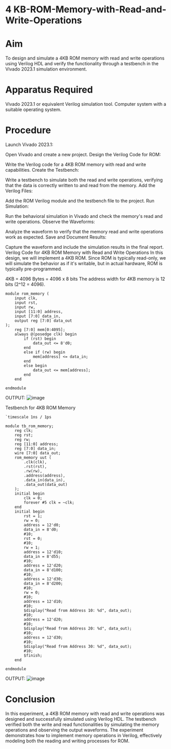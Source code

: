 # 4 KB-ROM-Memory-with-Read-and-Write-Operations
# Aim
To design and simulate a 4KB ROM memory with read and write operations using Verilog HDL and verify the functionality through a testbench in the Vivado 2023.1 simulation environment.

# Apparatus Required
Vivado 2023.1 or equivalent Verilog simulation tool.
Computer system with a suitable operating system.
# Procedure
Launch Vivado 2023.1:

Open Vivado and create a new project.
Design the Verilog Code for ROM:

Write the Verilog code for a 4KB ROM memory with read and write capabilities.
Create the Testbench:

Write a testbench to simulate both the read and write operations, verifying that the data is correctly written to and read from the memory.
Add the Verilog Files:

Add the ROM Verilog module and the testbench file to the project.
Run Simulation:

Run the behavioral simulation in Vivado and check the memory's read and write operations.
Observe the Waveforms:

Analyze the waveform to verify that the memory read and write operations work as expected.
Save and Document Results:

Capture the waveform and include the simulation results in the final report.
Verilog Code for 4KB ROM Memory with Read and Write Operations
In this design, we will implement a 4KB ROM. Since ROM is typically read-only, we will simulate the behavior as if it's writable, but in actual hardware, ROM is typically pre-programmed.

4KB = 4096 Bytes = 4096 x 8 bits
The address width for 4KB memory is 12 bits (2^12 = 4096).

```
module rom_memory (
    input clk,                
    input rst,                 
    input rw,                  
    input [11:0] address,      
    input [7:0] data_in,      
    output reg [7:0] data_out  
);
    reg [7:0] mem[0:4095];
    always @(posedge clk) begin
        if (rst) begin
            data_out <= 8'd0;  
        end
        else if (rw) begin
            mem[address] <= data_in; 
        end
        else begin
            data_out <= mem[address]; 
        end
    end

endmodule
```
OUTPUT:
![image](https://github.com/user-attachments/assets/c37ce56e-cc7a-4d27-86de-8a299a202262)



Testbench for 4KB ROM Memory
```
`timescale 1ns / 1ps

module tb_rom_memory;
    reg clk;
    reg rst;
    reg rw;                 
    reg [11:0] address;      
    reg [7:0] data_in;      
    wire [7:0] data_out;     
    rom_memory uut (
        .clk(clk),
        .rst(rst),
        .rw(rw),
        .address(address),
        .data_in(data_in),
        .data_out(data_out)
    );
    initial begin
        clk = 0;
        forever #5 clk = ~clk;  
    end
    initial begin
        rst = 1;
        rw = 0;
        address = 12'd0;
        data_in = 8'd0;
        #10;
        rst = 0;
        #10;
        rw = 1;               
        address = 12'd10;   
        data_in = 8'd55;      
        #10;
        address = 12'd20;    
        data_in = 8'd100;    
        #10;
        address = 12'd30;   
        data_in = 8'd200;  
        #10;
        rw = 0;          
        #10;
        address = 12'd10;
        #10;
        $display("Read from Address 10: %d", data_out); 
        #10;
        address = 12'd20;
        #10;
        $display("Read from Address 20: %d", data_out);
        #10;
        address = 12'd30;
        #10;
        $display("Read from Address 30: %d", data_out);  
        #10;
        $finish;
    end

endmodule
```
OUTPUT:
![image](https://github.com/user-attachments/assets/119163d8-ec73-43a4-95bc-8d927e3c44dc)

# Conclusion
In this experiment, a 4KB ROM memory with read and write operations was designed and successfully simulated using Verilog HDL. The testbench verified both the write and read functionalities by simulating the memory operations and observing the output waveforms. The experiment demonstrates how to implement memory operations in Verilog, effectively modeling both the reading and writing processes for ROM.
